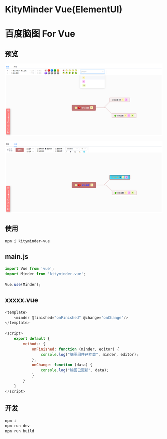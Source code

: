 KityMinder Vue(ElementUI)
==========

百度脑图 For Vue
==========

## 预览
[![](https://raw.githubusercontent.com/liangalien/kityminder-vue/main/src/images/s1.png)](https://raw.githubusercontent.com/liangalien/kityminder-vue/main/src/images/s1.png)

[![](https://raw.githubusercontent.com/liangalien/kityminder-vue/main/src/images/s2.png)](https://raw.githubusercontent.com/liangalien/kityminder-vue/main/src/images/s2.png)



## 使用
```bash
npm i kityminder-vue
```

## main.js
```javascript
import Vue from 'vue';
import Minder from 'kityminder-vue';

Vue.use(Minder);
```

## xxxxx.vue
```javascript
<template>
    <minder @finished="onFinished" @change="onChange"/>
</template>

<script>
    export default {
        methods: {
            onFinished: function (minder, editor) {
                console.log("脑图组件已挂载", minder, editor);
            },
            onChange: function (data) {
                console.log("脑图已更新", data);
            }
        }
    }
</script>
```

## 开发
```bash
npm i
npm run dev
npm run build
```
